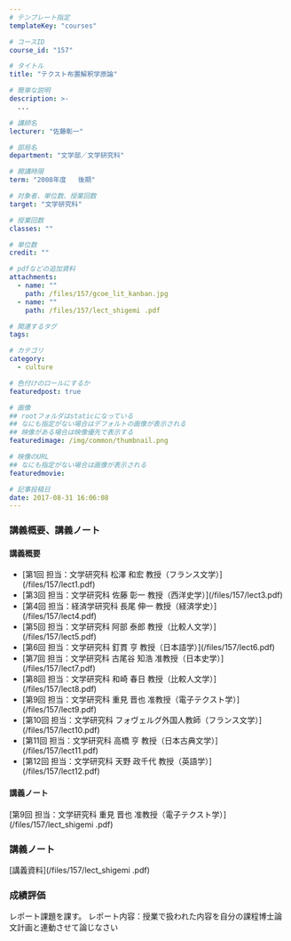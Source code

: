 ```yaml
---
# テンプレート指定
templateKey: "courses"

# コースID
course_id: "157"

# タイトル
title: "テクスト布置解釈学原論"

# 簡単な説明
description: >-
  ...

# 講師名
lecturer: "佐藤彰一"

# 部局名
department: "文学部／文学研究科"

# 開講時限
term: "2008年度	後期"

# 対象者、単位数、授業回数
target: "文学研究科"

# 授業回数
classes: ""

# 単位数
credit: ""

# pdfなどの追加資料
attachments: 
  - name: "" 
    path: /files/157/gcoe_lit_kanban.jpg
  - name: "" 
    path: /files/157/lect_shigemi .pdf

# 関連するタグ
tags:

# カテゴリ
category:
  - culture

# 色付けのロールにするか
featuredpost: true

# 画像
## rootフォルダはstaticになっている
## なにも指定がない場合はデフォルトの画像が表示される
## 映像がある場合は映像優先で表示する
featuredimage: /img/common/thumbnail.png

# 映像のURL
## なにも指定がない場合は画像が表示される
featuredmovie: 

# 記事投稿日
date: 2017-08-31 16:06:08
---
```


### 講義概要、講義ノート

#### 講義概要

<ul id="linklist">
<li>
[第1回 担当：文学研究科 松澤 和宏 教授（フランス文学）](/files/157/lect1.pdf) 
</li>
<li>
[第3回 担当：文学研究科 佐藤 彰一 教授（西洋史学）](/files/157/lect3.pdf) 
</li>
<li>
[第4回 担当：経済学研究科 長尾 伸一 教授（経済学史）](/files/157/lect4.pdf) 
</li>
<li>
[第5回 担当：文学研究科 阿部 泰郎 教授（比較人文学）](/files/157/lect5.pdf) 
</li>
<li>
[第6回 担当：文学研究科 釘貫 亨 教授（日本語学）](/files/157/lect6.pdf) 
</li>
<li>
[第7回 担当：文学研究科 古尾谷 知浩 准教授（日本史学）](/files/157/lect7.pdf) 
</li>
<li>
[第8回 担当：文学研究科 和崎 春日 教授（比較人文学）](/files/157/lect8.pdf) 
</li>
<li>
[第9回 担当：文学研究科 重見 晋也 准教授（電子テクスト学）](/files/157/lect9.pdf) 
</li>
<li>
[第10回 担当：文学研究科 フォヴェルグ外国人教師（フランス文学）](/files/157/lect10.pdf) 
</li>
<li>
[第11回 担当：文学研究科 高橋 亨 教授（日本古典文学）](/files/157/lect11.pdf) 
</li>
<li>
[第12回 担当：文学研究科 天野 政千代 教授（英語学）](/files/157/lect12.pdf) 
</li>
</ul>

#### 講義ノート

[第9回 担当：文学研究科 重見 晋也 准教授（電子テクスト学）](/files/157/lect_shigemi .pdf) 



### 講義ノート

[講義資料](/files/157/lect_shigemi .pdf) 



### 成績評価

レポート課題を課す。
レポート内容：授業で扱われた内容を自分の課程博士論文計画と連動させて論じなさい

